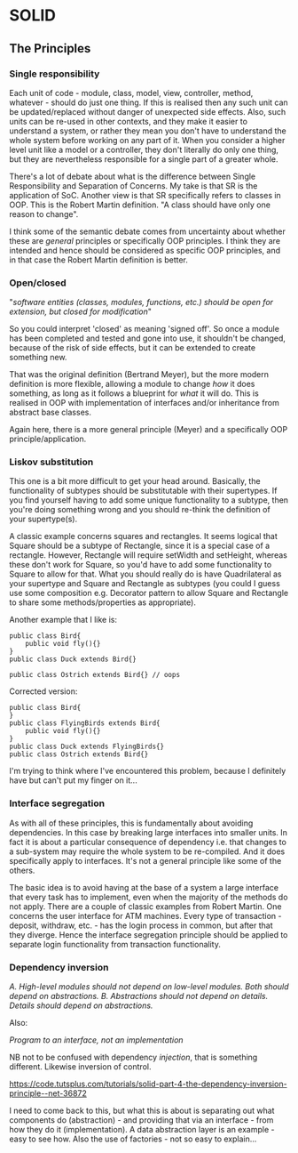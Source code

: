 # SOLID

## The Principles

### Single responsibility

Each unit of code - module, class, model, view, controller, method, whatever - should do just one thing. If this is realised then any such unit can be updated/replaced without danger of unexpected side effects. Also,   such units can be re-used in other contexts, and they make it easier to understand a system, or rather they mean you don't have to understand the whole system before working on any part of it. When you consider a higher level unit like a model or a controller, they don't literally do only one thing, but they are nevertheless responsible for a single part of a greater whole.

There's a lot of debate about what is the difference between Single Responsibility and Separation of Concerns. My take is that SR is the application of SoC. Another view is that SR specifically refers to classes in OOP. This is the Robert Martin definition. "A class should have only one reason to change". 

I think some of the semantic debate comes from uncertainty about whether these are *general* principles or specifically OOP principles. I think they are intended and hence should be considered as specific OOP principles, and in that case the Robert Martin definition is better. 

### Open/closed

"*software entities (classes, modules, functions, etc.) should be open for extension, but closed for modification*" 

So you could interpret 'closed' as meaning 'signed off'. So once a module has been completed and tested and gone into use, it shouldn't be changed, because of the risk of side effects, but it can be extended to create something new.

That was the original definition (Bertrand Meyer), but the more modern definition is more flexible, allowing a module to change *how* it does something, as long as it follows a blueprint for *what* it will do. This is realised in OOP with implementation of interfaces and/or inheritance from abstract base classes.

Again here, there is a more general principle (Meyer) and a specifically OOP principle/application.

### Liskov substitution

This one is a bit more difficult to get your head around. Basically, the functionality of subtypes should be substitutable with their supertypes. If you find yourself having to add some unique functionality to a subtype, then you're doing something wrong and you should re-think the definition of your supertype(s).

A classic example concerns squares and rectangles. It seems logical that Square should be a subtype of Rectangle, since it is a special case of a rectangle. However, Rectangle will require setWidth and setHeight, whereas these don't work for Square, so you'd have to add some functionality to Square to allow for that. What you should really do is have Quadrilateral as your supertype and Square and Rectangle as subtypes (you could I guess use some composition e.g. Decorator pattern to allow Square and Rectangle to share some methods/properties as appropriate). 

Another example that I like is:

```
public class Bird{
    public void fly(){}
}
public class Duck extends Bird{}

public class Ostrich extends Bird{} // oops
```

Corrected version:

```
public class Bird{
}
public class FlyingBirds extends Bird{
    public void fly(){}
}
public class Duck extends FlyingBirds{}
public class Ostrich extends Bird{} 
```

I'm trying to think where I've encountered this problem, because I definitely have but can't put my finger on it...

### Interface segregation

As with all of these principles, this is fundamentally about avoiding dependencies. In this case by breaking large interfaces into smaller units. In fact it is about a particular consequence of dependency i.e. that changes to a sub-system may require the whole system to be re-compiled. And it does specifically apply to interfaces. It's not a general principle like some of the others.

The basic idea is to avoid having at the base of a system a large interface that every task has to implement, even when the majority of the methods do not apply. There are a couple of classic examples from Robert Martin. One concerns the user interface for ATM machines. Every type of transaction - deposit, withdraw, etc. - has the login process in common, but after that they diverge. Hence the interface segregation principle should be applied to separate login functionality from transaction functionality.

### Dependency inversion

*A. High-level modules should not depend on low-level modules. Both should depend on abstractions.*
*B. Abstractions should not depend on details. Details should depend on abstractions.*

Also:

*Program to an interface, not an implementation*

NB not to be confused with dependency *injection*, that is something different. Likewise inversion of control.

https://code.tutsplus.com/tutorials/solid-part-4-the-dependency-inversion-principle--net-36872

I need to come back to this, but what this is about is separating out what components do (abstraction) - and providing that via an interface - from how they do it (implementation). A data abstraction layer is an example - easy to see how. Also the use of factories - not so easy to explain...